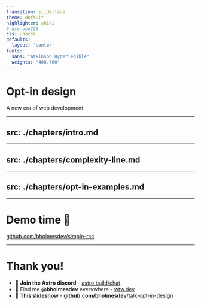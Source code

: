 ```yaml
---
transition: slide-fade
theme: default
highlighter: shiki
# use UnoCSS
css: unocss
defaults:
  layout: 'center'
fonts:
  sans: "Atkinson Hyperlegible"
  weights: "400,700"
---
```


# **Opt-in design**

A new era of web development

---
src: ./chapters/intro.md
---

---
src: ./chapters/complexity-line.md
---

---
src: ./chapters/opt-in-examples.md
---

---

# Demo time 👀

<div>

[github.com/bholmesdev/simple-rsc](https://github.com/bholmesdev/simple-rsc)

</div>

---

# Thank you!

- 🚀 **Join the Astro discord** - [astro.build/chat](astro.build/chat)
- 🔎 Find me **@bholmesdev** everywhere - [wtw.dev](wtw.dev)
- 🍔 **This slideshow** - [**github.com/bholmesdev**/talk-opt-in-design](github.com/bholmesdev/talk-opt-in-design)
